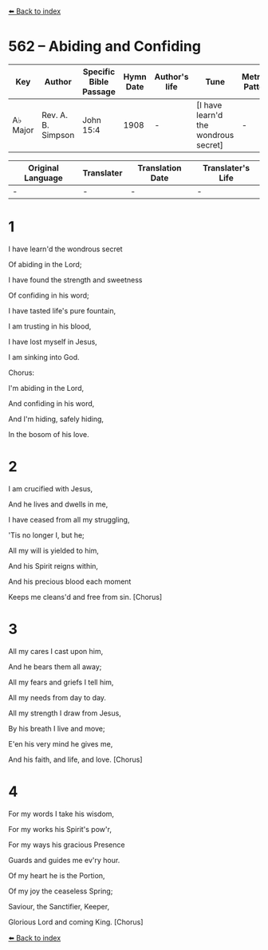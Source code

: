 [⬅️ Back to index](../README.md)

# 562 – Abiding and Confiding

Key | Author   | Specific Bible Passage     |Hymn Date |Author's life |Tune |Metrical Pattern   |Composer/Source
-- | --------- | ---------------------------|----------|--------------|-----|-------------------|-------------  
A♭ Major |Rev. A. B. Simpson |John 15:4 |1908 |- |[I have learn'd the wondrous secret] |- |Rev. L. L. Pickett

Original Language | Translater | Translation Date   | Translater's Life  
----------------- | --------- | --------------------|-------------     
\- |- |- |-




# 1

I have learn'd the wondrous secret

Of abiding in the Lord;

I have found the strength and sweetness

Of confiding in his word;

I have tasted life's pure fountain,

I am trusting in his blood,

I have lost myself in Jesus,

I am sinking into God.



Chorus:

I'm abiding in the Lord,

And confiding in his word,

And I'm hiding, safely hiding, 

In the bosom of his love.



# 2

I am crucified with Jesus,

And he lives and dwells in me,

I have ceased from all my struggling,

'Tis no longer I, but he;

All my will is yielded to him,

And his Spirit reigns within,

And his precious blood each moment

Keeps me cleans'd and free from sin.  [Chorus]



# 3

All my cares I cast upon him,

And he bears them all away;

All my fears and griefs I tell him,

All my needs from day to day.

All my strength I draw from Jesus,

By his breath I live and move;

E'en his very mind he gives me,

And his faith, and life, and love.  [Chorus]



# 4

For my words I take his wisdom,

For my works his Spirit's pow'r,

For my ways his gracious Presence 

Guards and guides me ev'ry hour.

Of my heart he is the Portion,

Of my joy the ceaseless Spring;

Saviour, the Sanctifier, Keeper, 

Glorious Lord and coming King.  [Chorus]



[⬅️ Back to index](../README.md)

